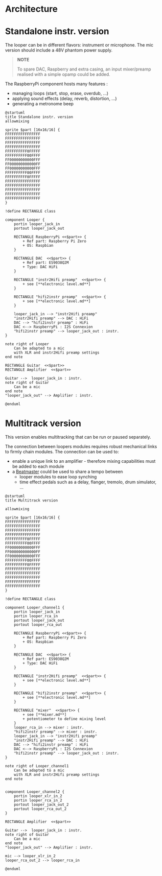Architecture
===

# Standalone instr. version
The looper can be in different flavors: instrument or microphone.
The mic version should include a 48V phantom power supply.

> __NOTE__
> 
> To spare DAC, Raspberry and extra casing, an input mixer/preamp realised with a simple opamp could be added.

The RaspberryPi component hosts many features :
* managing loops (start, stop, erase, overdub, ...)
* applying sound effects (delay, reverb, distortion, ...)
* generating a metronome beep

```plantuml
@startuml
title Standalone instr. version
allowmixing

sprite $part [16x16/16] {
FFFFFFFFFFFFFFFF
FFFFFFFFFFFFFFFF
FFFFFFFFFFFFFFFF
FFFFFFFFFFFFFFFF
FFFFFFFFFF0FFFFF
FFFFFFFFFF00FFFF
FF00000000000FFF
FF000000000000FF
FF00000000000FFF
FFFFFFFFFF00FFFF
FFFFFFFFFF0FFFFF
FFFFFFFFFFFFFFFF
FFFFFFFFFFFFFFFF
FFFFFFFFFFFFFFFF
FFFFFFFFFFFFFFFF
FFFFFFFFFFFFFFFF
}

!define RECTANGLE class

component Looper {
    portin looper_jack_in
    portout looper_jack_out
    
    RECTANGLE RaspberryPi <<$part>> {
        + Ref part: Raspberry Pi Zero
        + OS: Raspbian        
    }
    
    RECTANGLE DAC  <<$part>> {
        + Ref part: ES9038Q2M
        + Type: DAC HiFi
    }
    
    RECTANGLE "instr2Hifi preamp"  <<$part>> {
        + see [**electronic level.md**]
    }
    
    RECTANGLE "hifi2instr preamp"  <<$part>> {
        + see [**electronic level.md**]
    }

    looper_jack_in --> "instr2Hifi preamp"
    "instr2Hifi preamp" --> DAC : HiFi
    DAC --> "hifi2instr preamp" : HiFi
    DAC <--> RaspberryPi : I2S Connexion
    "hifi2instr preamp" --> looper_jack_out : instr.
}

note right of Looper
    Can be adapted to a mic
    with XLR and instr2Hifi preamp settings 
end note

RECTANGLE Guitar  <<$part>> 
RECTANGLE Amplifier  <<$part>>

Guitar -->  looper_jack_in : instr.
note right of Guitar
    Can be a mic
end note
"looper_jack_out" --> Amplifier : instr.

@enduml
```


# Multitrack version
This version enables multitracking that can be run or paused separately.

The connection between loopers modules requires robust mechanical links to firmly chain modules.
The connection can be used to:
* enable a unique link to an amplifier - therefore mixing capabilities must be added to each module
* a [Beatmaster](beatmaster.md) could be used to share a tempo between  
  * looper modules to ease loop synching
  * time effect pedals such as a delay, flanger, tremolo, drum simulator, ...

```plantuml
@startuml
title Multitrack version

allowmixing

sprite $part [16x16/16] {
FFFFFFFFFFFFFFFF
FFFFFFFFFFFFFFFF
FFFFFFFFFFFFFFFF
FFFFFFFFFFFFFFFF
FFFFFFFFFF0FFFFF
FFFFFFFFFF00FFFF
FF00000000000FFF
FF000000000000FF
FF00000000000FFF
FFFFFFFFFF00FFFF
FFFFFFFFFF0FFFFF
FFFFFFFFFFFFFFFF
FFFFFFFFFFFFFFFF
FFFFFFFFFFFFFFFF
FFFFFFFFFFFFFFFF
FFFFFFFFFFFFFFFF
}

!define RECTANGLE class

component Looper_channel1 {
    portin looper_jack_in
    portin looper_rca_in
    portout looper_jack_out
    portout looper_rca_out
    
    RECTANGLE RaspberryPi <<$part>> {
        + Ref part: Raspberry Pi Zero
        + OS: Raspbian        
    }
    
    RECTANGLE DAC  <<$part>> {
        + Ref part: ES9038Q2M
        + Type: DAC HiFi
    }
    
    RECTANGLE "instr2Hifi preamp"  <<$part>> {
        + see [**electronic level.md**]
    }
    
    RECTANGLE "hifi2instr preamp"  <<$part>> {
        + see [**electronic level.md**]
    }

    RECTANGLE "mixer"  <<$part>> {
        + see [**mixer.md**]
        + potentiometer to define mixing level
    }
    looper_rca_in --> mixer : instr.
    "hifi2instr preamp" --> mixer : instr.
    looper_jack_in --> "instr2Hifi preamp"
    "instr2Hifi preamp" --> DAC : HiFi
    DAC --> "hifi2instr preamp" : HiFi
    DAC <--> RaspberryPi : I2S Connexion
    "hifi2instr preamp" --> looper_jack_out : instr.
}

note right of Looper_channel1
    Can be adapted to a mic
    with XLR and instr2Hifi preamp settings 
end note


component Looper_channel2 {
    portin looper_xlr_in_2
    portin looper_rca_in_2
    portout looper_jack_out_2
    portout looper_rca_out_2
}

RECTANGLE Amplifier  <<$part>>

Guitar -->  looper_jack_in : instr.
note right of Guitar
    Can be a mic
end note
"looper_jack_out" --> Amplifier : instr.

mic --> looper_xlr_in_2
looper_rca_out_2 --> looper_rca_in

@enduml
```

